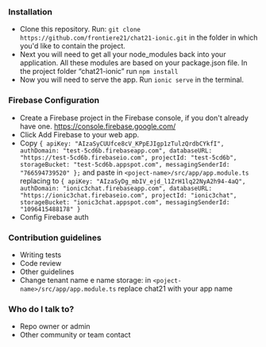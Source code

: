 ### Installation ###

* Clone this repository. Run: `git clone https://github.com/frontiere21/chat21-ionic.git` in the folder in which you'd like to contain the project.
* Next you will need to get all your node_modules back into your application. All these modules are based on your package.json file. In the project folder “chat21-ionic” run `npm install`
* Now you will need to serve the app. Run `ionic serve` in the terminal.

### Firebase Configuration ###

* Create a Firebase project in the Firebase console, if you don't already have one. https://console.firebase.google.com/
* Click Add Firebase to your web app.
* Copy `{
    apiKey: "AIzaSyCUUfce8cV_KPpEJIgp1zTulzQrdbCYkfI",
    authDomain: "test-5cd6b.firebaseapp.com",
    databaseURL: "https://test-5cd6b.firebaseio.com",
    projectId: "test-5cd6b",
    storageBucket: "test-5cd6b.appspot.com",
    messagingSenderId: "766594739520"
  };` and paste in `<poject-name>/src/app/app.module.ts` replacing to
  `{
    apiKey: "AIzaSyDg_mbIV_ejd_l1ZrH1lq22NyA2h94-4aQ",
    authDomain: "ionic3chat.firebaseapp.com",
    databaseURL: "https://ionic3chat.firebaseio.com",
    projectId: "ionic3chat",
    storageBucket: "ionic3chat.appspot.com",
    messagingSenderId: "1096415488178"
  }`   
* Config Firebase auth

### Contribution guidelines ###

* Writing tests
* Code review
* Other guidelines
* Change tenant name e name storage: in `<poject-name>/src/app/app.module.ts` replace chat21 with your app name

### Who do I talk to? ###

* Repo owner or admin
* Other community or team contact
